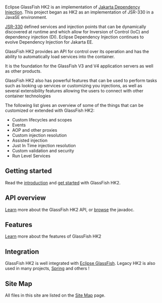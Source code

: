 [//]: # " "
[//]: # " Copyright (c) 2013, 2021 Oracle and/or its affiliates. All rights reserved. "
[//]: # " "
[//]: # " This program and the accompanying materials are made available under the "
[//]: # " terms of the Eclipse Public License v. 2.0, which is available at "
[//]: # " http://www.eclipse.org/legal/epl-2.0. "
[//]: # " "
[//]: # " This Source Code may also be made available under the following Secondary "
[//]: # " Licenses when the conditions for such availability set forth in the "
[//]: # " Eclipse Public License v. 2.0 are satisfied: GNU General Public License, "
[//]: # " version 2 with the GNU Classpath Exception, which is available at "
[//]: # " https://www.gnu.org/software/classpath/license.html. "
[//]: # " "
[//]: # " SPDX-License-Identifier: EPL-2.0 OR GPL-2.0 WITH Classpath-exception-2.0 "
[//]: # " "

Eclipse GlassFish HK2 is an implementation of [Jakarta Dependency Injection](https://jakarta.ee/specifications/dependency-injection/). This project
began as HK2 as an implementation of JSR-330 in a JavaSE environment.


[JSR-330](http://jcp.org/aboutJava/communityprocess/final/jsr330/) defined services and injection points that can be dynamically discovered at runtime and which allow for Inversion of Control (IoC) and dependency injection (DI). Eclipse Dependency Injection continues to evolve Dependency Injection for Jakarta EE.


GlassFish HK2 provides an API for control over its operation and has the ability to automatically load services into the container.


It is the foundation for the GlassFish V3 and V4 application servers as well as other products.


GlassFish HK2 also has powerful features that can be used to perform tasks such as looking up services or customizing you injections, as well as several extensibility features allowing the users to connect with other container technologies


The following list gives an overview of some of the things that can be customized or extended with GlassFish HK2:
- Custom lifecycles and scopes
- Events
- AOP and other proxies
- Custom injection resolution
- Assisted injection
- Just In Time injection resolution
- Custom validation and security
- Run Level Services


Getting started
----------------

Read the [introduction](introduction.html) and [get started](getting-started.html) with GlassFish HK2.


API overview
------------

[Learn](api-overview.html) more about the GlassFish HK2 API, or [browse](apidocs/index.html) the javadoc.


Features
--------

[Learn](extensibility.html) more about the features of GlassFish HK2


Integration
-----------

GlassFish HK2 is well integrated with [Eclipse GlassFish](https://glassfish.org). Legacy HK2 is also used in many projects, [Spring](http://www.springsource.org) and others !

Site Map
--------

All files in this site are listed on the [Site Map](sitemap) page.